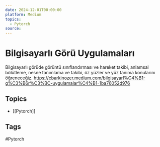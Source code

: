 ```yaml
---
date: 2024-12-01T00:00:00
platform: Medium
topics:
  - Pytorch
source: 
---
```

# Bilgisayarlı Görü Uygulamaları

Bilgisayarlı görüde görüntü sınıflandırması ve hareket takibi, anlamsal bölütleme, nesne tanımlama ve takibi, öz yüzler ve yüz tanıma konularını öğreneceğiz. https://cbarkinozer.medium.com/bilgisayarl%C4%B1-g%C3%B6r%C3%BC-uygulamalar%C4%B1-1ba76052d976

## Topics
- [[Pytorch]]

## Tags
#Pytorch